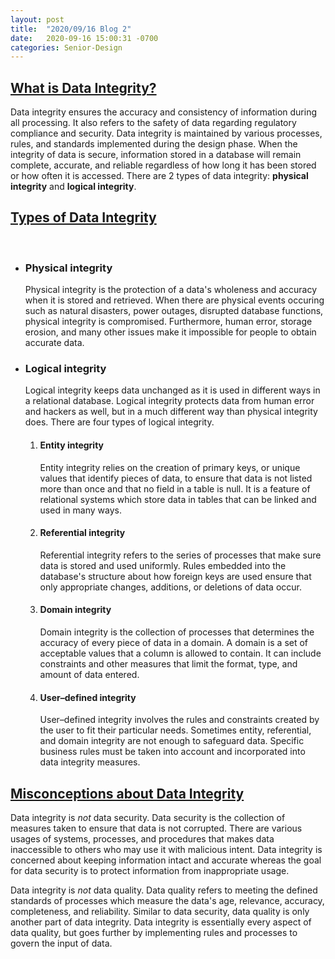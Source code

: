 ```yaml
---                           
layout: post
title:  "2020/09/16 Blog 2"
date:   2020-09-16 15:00:31 -0700
categories: Senior-Design
---    
```


<body>

<h2><b><u>What is Data Integrity?</u></b></h2>

<p>Data integrity ensures the accuracy and consistency of information during all processing. It also refers to the safety of data regarding regulatory compliance and security. Data integrity is maintained by various processes, rules, and standards implemented during the design phase. When the integrity of data is secure, information stored in a database will remain complete, accurate, and reliable regardless of how long it has been stored or how often it is accessed. There are 2 types of data integrity: <b>physical integrity</b> and <b>logical integrity</b>.</p>

<h2><b><u>Types of Data Integrity</u></b></h2>

<br>

<ul>

<li><h3><b>Physical integrity</b></h3></li>

<p>Physical integrity is the protection of a data&apos;s wholeness and accuracy when it is stored and retrieved. When there are physical events occuring such as natural disasters, power outages, disrupted database functions, physical integrity is compromised. Furthermore, human error, storage erosion, and many other issues make it impossible for people to obtain accurate data. </p>

<li><h3><b>Logical integrity</b></h3></li>

<p>Logical integrity keeps data unchanged as it is used in different ways in a relational database. Logical integrity protects data from human error and hackers as well, but in a much different way than physical integrity does. There are four types of logical integrity.</p>

<ol>

<li><h4><b>Entity integrity</b></h4></li>

<p>Entity integrity relies on the creation of primary keys, or unique values that identify pieces of data, to ensure that data is not listed more than once and that no field in a table is null. It is a feature of relational systems which store data in tables that can be linked and used in many ways.</p>

<li><h4><b>Referential integrity</b></h4></li>

<p>Referential integrity refers to the series of processes that make sure data is stored and used uniformly. Rules embedded into the database&apos;s structure about how foreign keys are used ensure that only appropriate changes, additions, or deletions of data occur. </p>

<li><h4><b>Domain integrity</b></h4></li>

<p>Domain integrity is the collection of processes that determines the accuracy of every piece of data in a domain. A domain is a set of acceptable values that a column is allowed to contain. It can include constraints and other measures that limit the format, type, and amount of data entered.</p>

<li><h4><b>User&ndash;defined integrity</b></h4></li>

<p>User&ndash;defined integrity involves the rules and constraints created by the user to fit their particular needs. Sometimes entity, referential, and domain integrity are not enough to safeguard data. Specific business rules must be taken into account and incorporated into data integrity measures.</p>

</ol>
</ul>
<h2><b><u> Misconceptions about Data Integrity </u></b></h2>

<p>Data integrity is <i>not</i> data security. Data security is the collection of measures taken to ensure that data is not corrupted. There are various usages of systems, processes, and procedures that makes data inaccessible to others who may use it with malicious intent. Data integrity is concerned about keeping information intact and accurate whereas the goal for data security is to protect information from inappropriate usage.</p>

<p>Data integrity is <i>not</i> data quality. Data quality refers to meeting the defined standards of processes which measure the data&apos;s age, relevance, accuracy, completeness, and reliability. Similar to data security, data quality is only another part of data integrity. Data integrity is essentially every aspect of data quality, but goes further by implementing rules and processes to govern the input of data. 
</p>

</body>


